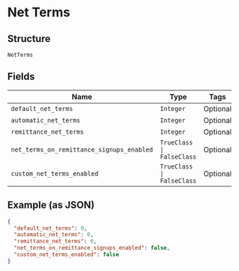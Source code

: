 
# Net Terms

## Structure

`NetTerms`

## Fields

| Name | Type | Tags | Description |
|  --- | --- | --- | --- |
| `default_net_terms` | `Integer` | Optional | **Default**: `0` |
| `automatic_net_terms` | `Integer` | Optional | **Default**: `0` |
| `remittance_net_terms` | `Integer` | Optional | **Default**: `0` |
| `net_terms_on_remittance_signups_enabled` | `TrueClass \| FalseClass` | Optional | **Default**: `false` |
| `custom_net_terms_enabled` | `TrueClass \| FalseClass` | Optional | **Default**: `false` |

## Example (as JSON)

```json
{
  "default_net_terms": 0,
  "automatic_net_terms": 0,
  "remittance_net_terms": 0,
  "net_terms_on_remittance_signups_enabled": false,
  "custom_net_terms_enabled": false
}
```

